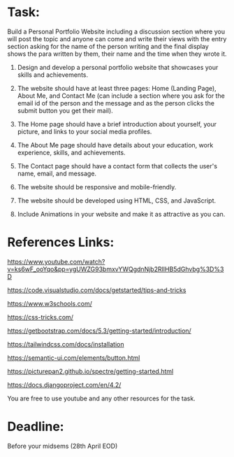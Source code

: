 # Task:

Build a Personal Portfolio Website including a discussion section where you will post the topic and anyone can come and write their views with the entry section asking for the name of the person writing and the final display shows the para written by them, their name and the time when they wrote it.

1. Design and develop a personal portfolio website that showcases your skills and achievements.

2. The website should have at least three pages: Home (Landing Page), About Me, and Contact Me (can include a section where you ask for the email id of the person and the message and as the person clicks the submit button you get their mail).

3. The Home page should have a brief introduction about yourself, your picture, and links to your social media profiles.

4. The About Me page should have details about your education, work experience, skills, and achievements.

5. The Contact page should have a contact form that collects the user's name, email, and message.

6. The website should be responsive and mobile-friendly.

7. The website should be developed using HTML, CSS, and JavaScript.

8. Include Animations in your website and make it as attractive as you can.

# References Links:

https://www.youtube.com/watch?v=ks6wF_ooYqo&pp=ygUWZG93bmxvYWQgdnNjb2RlIHB5dGhvbg%3D%3D

https://code.visualstudio.com/docs/getstarted/tips-and-tricks

https://www.w3schools.com/

https://css-tricks.com/

https://getbootstrap.com/docs/5.3/getting-started/introduction/

https://tailwindcss.com/docs/installation

https://semantic-ui.com/elements/button.html

https://picturepan2.github.io/spectre/getting-started.html

https://docs.djangoproject.com/en/4.2/

You are free to use youtube and any other resources for the task.

# Deadline:

Before your midsems (28th April EOD)

